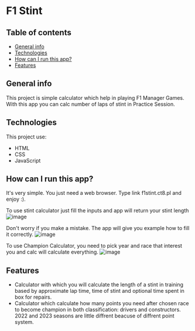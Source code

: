 # F1 Stint
## Table of contents
* [General info](#general-info)
* [Technologies](#technologies)
* [How can I run this app?](#how-can-i-run-this-app?)
* [Features](#features)
  
## General info
This project is simple calculator which help in playing F1 Manager Games. With this app you can calc number of laps of stint in Practice Session.


## Technologies
This project use:
* HTML
* CSS
* JavaScript


## How can I run this app?
It's very simple. You just need a web browser. Type link f1stint.ct8.pl and enjoy :).

To use stint calculator just fill the inputs and app will return your stint length
![image](https://github.com/plutix05/f1stint/assets/153779686/1f4bdbee-4e82-49ed-901c-250be384411b)

Don't worry if you make a mistake. The app will give you example how to fill it correctly.
![image](https://github.com/plutix05/f1stint/assets/153779686/f121133b-7661-423e-a96a-1189c2867d4c)


To use Champion Calculator, you need to pick year and race that interest you and calc will calculate everything.
![image](https://github.com/plutix05/f1stint/assets/153779686/bef23e31-cd13-484e-b6e8-1cd0f4832ae0)


## Features
* Calculator with which you will calculate the length of a stint in training based by approximate lap time, time of stint and optional time spent in box for repairs.
* Calculator which calculate how many points you need after chosen race to become champion in both classification: drivers and constructors. 2022 and 2023 seasons are little diffrent beacuse of diffrent point system.
